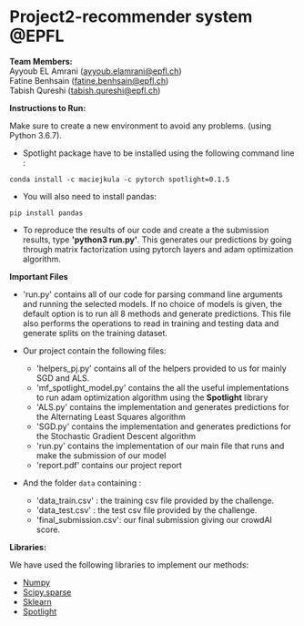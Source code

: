 # Project2-recommender system @EPFL

**Team Members:**
<br />
Ayyoub EL Amrani (ayyoub.elamrani@epfl.ch)
<br />
Fatine Benhsain (fatine.benhsain@epfl.ch)
<br />
Tabish Qureshi (tabish.qureshi@epfl.ch)

**Instructions to Run:**
<br />

Make sure to create a new environment to avoid any problems. (using Python 3.6.7).
* Spotlight package have to be installed using the following command line :
```
conda install -c maciejkula -c pytorch spotlight=0.1.5
```
* You will also need to install pandas:
```
pip install pandas
```

* To reproduce the results of our code and create a the submission results, type **'python3 run.py'**. This generates our predictions by going through matrix factorization using pytorch layers and adam optimization algorithm. 



**Important Files**
* 'run.py' contains all of our code for parsing command line arguments and running the selected models. If no choice of models is given, the default option is to run all 8 methods and generate predictions. This file also performs the operations to read in training and testing data and generate splits on the training dataset.



* Our project contain the following files:

	* 'helpers_pj.py' contains all of the helpers provided to us for mainly SGD and ALS. 
	* 'mf_spotlight_model.py' contains the all the useful implementations to run adam optimization algorithm using the __Spotlight__ library 
	* 'ALS.py' contains the implementation and generates predictions for the Alternating Least Squares algorithm
	* 'SGD.py' contains the implementation and generates predictions for the Stochastic Gradient Descent algorithm
	* 'run.py' contains the implementation of our main file that runs and make the submission of our model
	* 'report.pdf' contains our project report

* And the folder `data` containing :
	
	* 'data_train.csv'      : the training csv file provided by the challenge.
	* 'data_test.csv'       : the test csv file provided by the challenge.
	* 'final_submission.csv': our final submission giving our crowdAI score.


**Libraries:**

We have used the following libraries to implement our methods:
* [Numpy](http://www.numpy.org/)
* [Scipy.sparse](https://docs.scipy.org/doc/scipy/reference/sparse.html)
* [Sklearn](http://scikit-learn.org/stable/)
* [Spotlight](https://maciejkula.github.io/spotlight/)